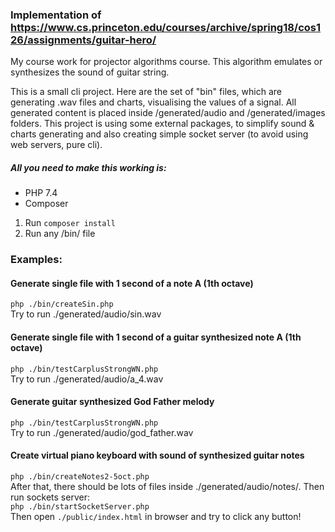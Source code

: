 ### Implementation of https://www.cs.princeton.edu/courses/archive/spring18/cos126/assignments/guitar-hero/

My course work for projector algorithms course. This algorithm emulates or synthesizes the sound of guitar string. 

This is a small cli project. Here are the set of "bin" files, which are generating .wav files and charts, visualising 
the values of a signal. All generated content is placed inside /generated/audio and /generated/images folders. This project 
is using some external packages, to simplify sound & charts generating and also 
creating simple socket server (to avoid using web servers, pure cli).

##### All you need to make this working is:
* PHP 7.4
* Composer

1) Run ```composer install```
2) Run any /bin/ file

### Examples:

#### Generate single file with 1 second of a note A (1th octave)
```php ./bin/createSin.php```  
Try to run ./generated/audio/sin.wav

#### Generate single file with 1 second of a guitar synthesized note A (1th octave)
```php ./bin/testCarplusStrongWN.php```  
Try to run ./generated/audio/a_4.wav

#### Generate guitar synthesized God Father melody
```php ./bin/testCarplusStrongWN.php```  
Try to run ./generated/audio/god_father.wav

#### Create virtual piano keyboard with sound of synthesized guitar notes
```php ./bin/createNotes2-5oct.php```  
After that, there should be lots of files inside ./generated/audio/notes/.
Then run sockets server:  
```php ./bin/startSocketServer.php```  
Then open ```./public/index.html``` in browser and try to click any button!